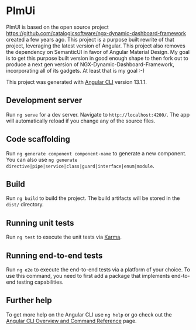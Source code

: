 # PlmUi


PlmUI is based on the open source project https://github.com/catalogicsoftware/ngx-dynamic-dashboard-framework created a few years ago. This project is a purpose built rewrite of that project, leveraging the latest version of Angular. This project also removes the dependency on SemanticUI in favor of Angular Material Design. My goal is to get this purpose built version in good enough shape to then fork out to produce a next gen version of NGX-Dynamic-Dashboard-Framework, incorporating all of its gadgets. At least that is my goal :-)  

This project was generated with [Angular CLI](https://github.com/angular/angular-cli) version 13.1.1.

## Development server

Run `ng serve` for a dev server. Navigate to `http://localhost:4200/`. The app will automatically reload if you change any of the source files.

## Code scaffolding

Run `ng generate component component-name` to generate a new component. You can also use `ng generate directive|pipe|service|class|guard|interface|enum|module`.

## Build

Run `ng build` to build the project. The build artifacts will be stored in the `dist/` directory.

## Running unit tests

Run `ng test` to execute the unit tests via [Karma](https://karma-runner.github.io).

## Running end-to-end tests

Run `ng e2e` to execute the end-to-end tests via a platform of your choice. To use this command, you need to first add a package that implements end-to-end testing capabilities.

## Further help

To get more help on the Angular CLI use `ng help` or go check out the [Angular CLI Overview and Command Reference](https://angular.io/cli) page.
